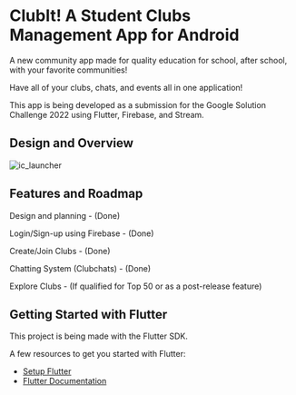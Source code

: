 # ClubIt! A Student Clubs Management App for Android
 
A new community app made for quality education for school, after school, with your favorite communities!

Have all of your clubs, chats, and events all in one application!

This app is being developed as a submission for the Google Solution Challenge 2022 using Flutter, Firebase, and Stream.

## Design and Overview

![ic_launcher](https://user-images.githubusercontent.com/90495366/155856225-57277156-dd71-4018-8440-02fc7f4b104f.png)

## Features and Roadmap

Design and planning - (Done)

Login/Sign-up using Firebase - (Done)

Create/Join Clubs - (Done)

Chatting System (Clubchats) - (Done)

Explore Clubs - (If qualified for Top 50 or as a post-release feature)

## Getting Started with Flutter

This project is being made with the Flutter SDK.

A few resources to get you started with Flutter:

- [Setup Flutter](https://docs.flutter.dev/get-started)
- [Flutter Documentation](https://docs.flutter.dev/)
